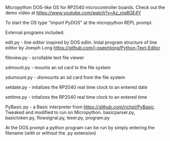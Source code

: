 Micropython DOS-like OS for RP2040 microcontroller boards. Check out the demo video at https://www.youtube.com/watch?v=Az_oiq8GE4Y

To start the OS type "import PyDOS" at the micropython REPL prompt.

External programs included:

edit.py - line editor inspired by DOS edlin. Intial program structure of line editor by Joesph Long
    https://github.com/j-osephlong/Python-Text-Editor

fileview.py - scrollable text file viewer

sdmount.py - mounts an sd card to the file system

sdumount.py - dismounts an sd card from the file system

setdate.py - initalizes the RP2040 real time clock to an entered date

settime.py - initalizes the RP2040 real time clock to an entered time

PyBasic.py - a Basic interpreter from https://github.com/richpl/PyBasic. Tweaked and modified to run on Micropython.
	basicparser.py, basictoken.py, flowsignal.py, lexer.py, program.py

At the DOS prompt a python program can be run by simply entering the filename (with or without the .py extension)
